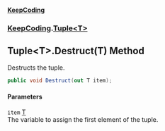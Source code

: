 #### [KeepCoding](index.md 'index')
### [KeepCoding](KeepCoding.md 'KeepCoding').[Tuple&lt;T&gt;](KeepCoding_Tuple_T_.md 'KeepCoding.Tuple&lt;T&gt;')
## Tuple&lt;T&gt;.Destruct(T) Method
Destructs the tuple.  
```csharp
public void Destruct(out T item);
```
#### Parameters
<a name='KeepCoding_Tuple_T__Destruct(T)_item'></a>
`item` [T](KeepCoding_Tuple_T_.md#KeepCoding_Tuple_T__T 'KeepCoding.Tuple&lt;T&gt;.T')  
The variable to assign the first element of the tuple.
  

